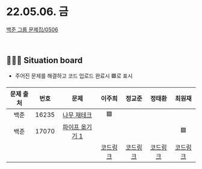 # 22.05.06. 금

[백준 그룹 문제집/0506](https://www.acmicpc.net/group/workbook/view/13701/44971)

</br>

## 🧑🏽‍💻 Situation board
- 주어진 문제를 해결하고 코드 업로드 완료시 🟩로 표시

|문제 출처|번호|문제|이주희|정교준|정태환|최원재
|:-:|:-:|:-:|:-:|:-:|:-:|:-:
|백준|16235|[나무 재테크](https://www.acmicpc.net/problem/16235)| 🟩 ||||
|백준|17070|[파이프 옮기기 1](https://www.acmicpc.net/problem/17070)|  |||🟩 |
||||[코드링크](이주희/README.md)|[코드링크](정교준/README.md)|[코드링크](정태환/README.md)|[코드링크](최원재/README.md)|
